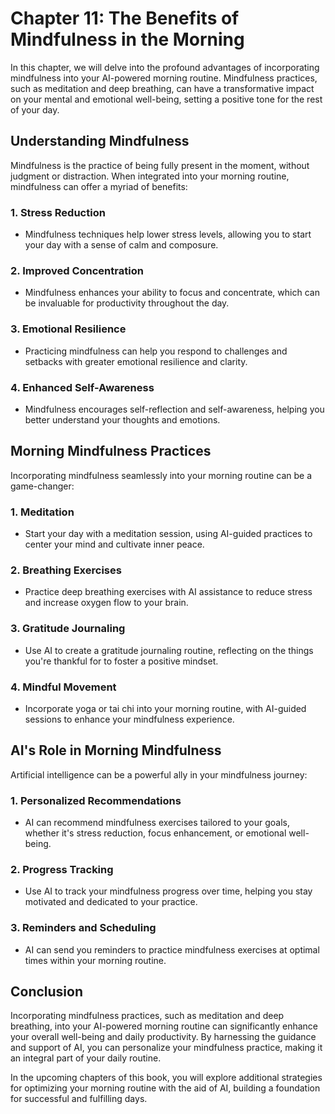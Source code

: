 Chapter 11: The Benefits of Mindfulness in the Morning
======================================================

In this chapter, we will delve into the profound advantages of incorporating mindfulness into your AI-powered morning routine. Mindfulness practices, such as meditation and deep breathing, can have a transformative impact on your mental and emotional well-being, setting a positive tone for the rest of your day.

**Understanding Mindfulness**
-----------------------------

Mindfulness is the practice of being fully present in the moment, without judgment or distraction. When integrated into your morning routine, mindfulness can offer a myriad of benefits:

### **1. Stress Reduction**

* Mindfulness techniques help lower stress levels, allowing you to start your day with a sense of calm and composure.

### **2. Improved Concentration**

* Mindfulness enhances your ability to focus and concentrate, which can be invaluable for productivity throughout the day.

### **3. Emotional Resilience**

* Practicing mindfulness can help you respond to challenges and setbacks with greater emotional resilience and clarity.

### **4. Enhanced Self-Awareness**

* Mindfulness encourages self-reflection and self-awareness, helping you better understand your thoughts and emotions.

**Morning Mindfulness Practices**
---------------------------------

Incorporating mindfulness seamlessly into your morning routine can be a game-changer:

### **1. Meditation**

* Start your day with a meditation session, using AI-guided practices to center your mind and cultivate inner peace.

### **2. Breathing Exercises**

* Practice deep breathing exercises with AI assistance to reduce stress and increase oxygen flow to your brain.

### **3. Gratitude Journaling**

* Use AI to create a gratitude journaling routine, reflecting on the things you're thankful for to foster a positive mindset.

### **4. Mindful Movement**

* Incorporate yoga or tai chi into your morning routine, with AI-guided sessions to enhance your mindfulness experience.

**AI's Role in Morning Mindfulness**
------------------------------------

Artificial intelligence can be a powerful ally in your mindfulness journey:

### **1. Personalized Recommendations**

* AI can recommend mindfulness exercises tailored to your goals, whether it's stress reduction, focus enhancement, or emotional well-being.

### **2. Progress Tracking**

* Use AI to track your mindfulness progress over time, helping you stay motivated and dedicated to your practice.

### **3. Reminders and Scheduling**

* AI can send you reminders to practice mindfulness exercises at optimal times within your morning routine.

**Conclusion**
--------------

Incorporating mindfulness practices, such as meditation and deep breathing, into your AI-powered morning routine can significantly enhance your overall well-being and daily productivity. By harnessing the guidance and support of AI, you can personalize your mindfulness practice, making it an integral part of your daily routine.

In the upcoming chapters of this book, you will explore additional strategies for optimizing your morning routine with the aid of AI, building a foundation for successful and fulfilling days.
